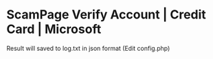 # ScamPage Verify Account | Credit Card | Microsoft

Result will saved to log.txt in json format (Edit config.php)
